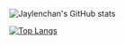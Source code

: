 ![Jaylenchan's GitHub stats](https://github-readme-stats.vercel.app/api?username=jaylenchan&count_private=true&show_icons=true&theme=radical&hide=contribs,prs&include_all_commits=true&show_owner=true)

[![Top Langs](https://github-readme-stats.vercel.app/api/top-langs/?username=jaylenchan)](https://github.com/jaylenchan/github-readme-stats)

<!--
**jaylenchan/jaylenchan** is a ✨ _special_ ✨ repository because its `README.md` (this file) appears on your GitHub profile.

Here are some ideas to get you started:

- 🔭 I’m currently working on ...
- 🌱 I’m currently learning ...
- 👯 I’m looking to collaborate on ...
- 🤔 I’m looking for help with ...
- 💬 Ask me about ...
- 📫 How to reach me: ...
- 😄 Pronouns: ...
- ⚡ Fun fact: ...
-->
